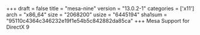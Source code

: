 +++
draft = false
title = "mesa-nine"
version = "13.0.2-1"
categories = ['x11']
arch = "x86_64"
size = "2068200"
usize = "6445194"
sha1sum = "95110c4364c346232e19f1e54b5c842882da85ca"
+++
Mesa Support for DirectX 9